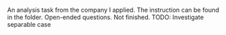An analysis task from the company I applied.
The instruction can be found in the folder.
Open-ended questions.
Not finished.
TODO: Investigate separable case